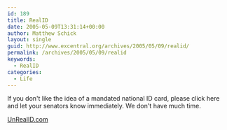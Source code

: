```yaml
---
id: 189
title: RealID
date: 2005-05-09T13:31:14+00:00
author: Matthew Schick
layout: single
guid: http://www.excentral.org/archives/2005/05/09/realid/
permalink: /archives/2005/05/09/realid
keywords:
  - RealID
categories:
  - Life
---
```

If you don't like the idea of a mandated national ID card, please click here and let your senators know immediately.  We don't have much time.

<a href="http://www.unrealid.com/">UnRealID.com</a>
